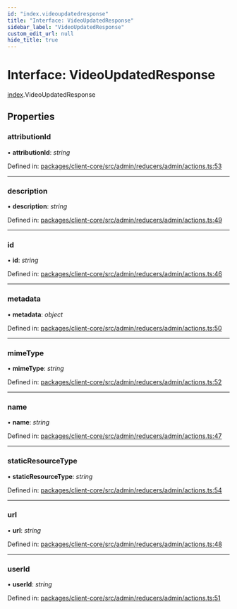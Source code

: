 ```yaml
---
id: "index.videoupdatedresponse"
title: "Interface: VideoUpdatedResponse"
sidebar_label: "VideoUpdatedResponse"
custom_edit_url: null
hide_title: true
---
```


# Interface: VideoUpdatedResponse

[index](../modules/index.md).VideoUpdatedResponse

## Properties

### attributionId

• **attributionId**: *string*

Defined in: [packages/client-core/src/admin/reducers/admin/actions.ts:53](https://github.com/xr3ngine/xr3ngine/blob/716a06460/packages/client-core/src/admin/reducers/admin/actions.ts#L53)

___

### description

• **description**: *string*

Defined in: [packages/client-core/src/admin/reducers/admin/actions.ts:49](https://github.com/xr3ngine/xr3ngine/blob/716a06460/packages/client-core/src/admin/reducers/admin/actions.ts#L49)

___

### id

• **id**: *string*

Defined in: [packages/client-core/src/admin/reducers/admin/actions.ts:46](https://github.com/xr3ngine/xr3ngine/blob/716a06460/packages/client-core/src/admin/reducers/admin/actions.ts#L46)

___

### metadata

• **metadata**: *object*

Defined in: [packages/client-core/src/admin/reducers/admin/actions.ts:50](https://github.com/xr3ngine/xr3ngine/blob/716a06460/packages/client-core/src/admin/reducers/admin/actions.ts#L50)

___

### mimeType

• **mimeType**: *string*

Defined in: [packages/client-core/src/admin/reducers/admin/actions.ts:52](https://github.com/xr3ngine/xr3ngine/blob/716a06460/packages/client-core/src/admin/reducers/admin/actions.ts#L52)

___

### name

• **name**: *string*

Defined in: [packages/client-core/src/admin/reducers/admin/actions.ts:47](https://github.com/xr3ngine/xr3ngine/blob/716a06460/packages/client-core/src/admin/reducers/admin/actions.ts#L47)

___

### staticResourceType

• **staticResourceType**: *string*

Defined in: [packages/client-core/src/admin/reducers/admin/actions.ts:54](https://github.com/xr3ngine/xr3ngine/blob/716a06460/packages/client-core/src/admin/reducers/admin/actions.ts#L54)

___

### url

• **url**: *string*

Defined in: [packages/client-core/src/admin/reducers/admin/actions.ts:48](https://github.com/xr3ngine/xr3ngine/blob/716a06460/packages/client-core/src/admin/reducers/admin/actions.ts#L48)

___

### userId

• **userId**: *string*

Defined in: [packages/client-core/src/admin/reducers/admin/actions.ts:51](https://github.com/xr3ngine/xr3ngine/blob/716a06460/packages/client-core/src/admin/reducers/admin/actions.ts#L51)
